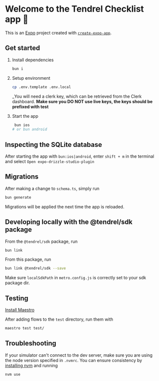 # Welcome to the Tendrel Checklist app 👋

This is an [Expo](https://expo.dev) project created with [`create-expo-app`](https://www.npmjs.com/package/create-expo-app).

## Get started

1. Install dependencies

   ```bash
   bun i
   ```

2. Setup environment
   ```bash
   cp .env.template .env.local
   ```
   _You will need a clerk key, which can be retrieved from the Clerk dashboard. 
   **Make sure you DO NOT use live keys, the keys should be prefixed with test**
3. Start the app

   ```bash
    bun ios
   # or bun android
   ```

## Inspecting the SQLite database
After starting the app with `bun:ios|android`, enter `shift + m` in the terminal and select `Open expo-drizzle-studio-plugin`

## Migrations
After making a change to `schema.ts`, simply run
```bash
bun generate
```

Migrations will be applied the next time the app is reloaded.

## Developing locally with the @tendrel/sdk package
From the `@tendrel/sdk` package, run
```bash
bun link
```

From this package, run
```bash
bun link @tendrel/sdk --save
```

Make sure `localSdkPath` in `metro.config.js` is correctly set to your sdk package dir.

## Testing
[Install Maestro](https://maestro.mobile.dev/getting-started/installing-maestro)

After adding flows to the `test` directory, run them with
```bash
maestro test test/
```

## Troubleshooting

If your simulator can't connect to the dev server, make sure you are using the node version specified in
`.nvmrc`. You can ensure consistency by [installing nvm](https://github.com/nvm-sh/nvm?tab=readme-ov-file#installing-and-updating) and 
running

```bash
nvm use
```
